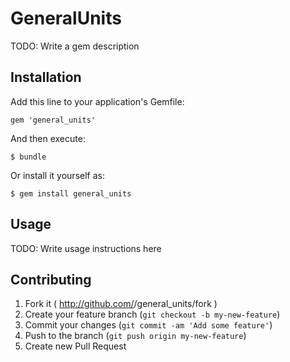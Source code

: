 # GeneralUnits

TODO: Write a gem description

## Installation

Add this line to your application's Gemfile:

    gem 'general_units'

And then execute:

    $ bundle

Or install it yourself as:

    $ gem install general_units

## Usage

TODO: Write usage instructions here

## Contributing

1. Fork it ( http://github.com/<my-github-username>/general_units/fork )
2. Create your feature branch (`git checkout -b my-new-feature`)
3. Commit your changes (`git commit -am 'Add some feature'`)
4. Push to the branch (`git push origin my-new-feature`)
5. Create new Pull Request
